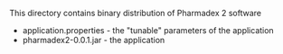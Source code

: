 This directory contains binary distribution of Pharmadex 2 software

* application.properties - the "tunable" parameters of the application
* pharmadex2-0.0.1.jar - the application